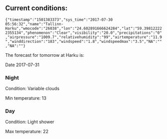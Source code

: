 ## Current conditions: 
 ``` {"timestamp":"1501383373","sys_time":"2017-07-30 05:56:32","name":"Tallinn-Harku","wmocode":"26038","lon":"24.602891666624284","lat":"59.398122222355134","phenomenon":"Clear","visibility":"20.0","precipitations":"0","airpressure":"1009.7","relativehumidity":"99","airtemperature":"11.9","winddirection":"183","windspeed":"1.8","windspeedmax":"3.5","NA":"","NA":""} ```

 The forecast for tomorrow at Harku is: 

Date 2017-07-31 

### Night 

Condition: Variable clouds 

Min temperature: 13 

### Day 

Condition: Light shower 

Max temperature: 22 


